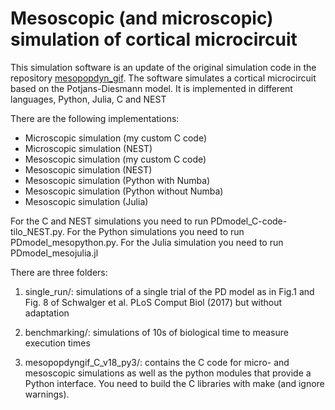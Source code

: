 # Mesoscopic (and microscopic) simulation of cortical microcircuit

This simulation software is an update of the original simulation code in the repository [mesopopdyn_gif](https://github.com/schwalger/mesopopdyn_gif). The software simulates a cortical microcircuit based on the Potjans-Diesmann model.
It is implemented in different languages, Python, Julia, C and NEST

There are the following implementations:
- Microscopic simulation (my custom C code)
- Microscopic simulation (NEST)
- Mesoscopic simulation (my custom C code)
- Mesoscopic simulation (NEST)
- Mesoscopic simulation (Python with Numba)
- Mesoscopic simulation (Python without Numba)
- Mesoscopic simulation (Julia)

For the C and NEST simulations you need to run PDmodel_C-code-tilo_NEST.py. For the Python simulations you need to run PDmodel_mesopython.py. For the Julia simulation you need to run PDmodel_mesojulia.jl

There are three folders:

1. single_run/: simulations of a single trial of the PD model as in Fig.1 and Fig. 8 of Schwalger et al. PLoS Comput Biol (2017) but without adaptation

2. benchmarking/: simulations of 10s of biological time to measure execution times

3. mesopopdyngif_C_v18_py3/: contains the C code for micro- and mesoscopic simulations as well as the python modules that provide a Python interface. You need to build the C libraries with make (and ignore warnings).
